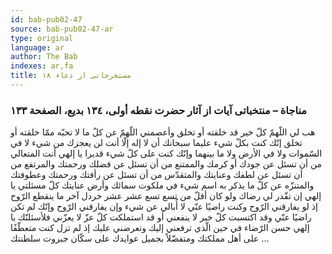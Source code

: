 ```yaml
---
id: bab-pub02-47
source: bab-pub02-47-ar
type: original
language: ar
author: The Bab
indexes: ar,fa
title: مستخرجاتى از دعاء ۱۸
---
```

### مناجاة – منتخباتى آيات از آثار حضرت نقطه أولى، ۱۳٤ بديع، الصفحة ۱۳۳

هب لي اللّهمّ كلّ خير قد خلقته أو تخلق وأعصمني اللّهمّ عن كلّ ما لا تحبّه ممّا خلقته أو تخلق إنّك كنت بكلّ شيء عليما سبحانك أن لا إله إلّا أنت لن يعجزك من شيء لا في السّموات ولا في الأرض ولا ما بينهما وإنّك كنت على كلّ شيء قديرا يا إلهي أنت المتعالي من أن تسئل عن جودك أو كرمك والممتنع من أن تسئل عن فضلك ورحمتك والمرتفع من أن تسئل عن لطفك وعنايتك والمتقدّس من أن تسئل عن رأفتك ورحمتك وعطوفتك والمتنزّه عن كلّ ما يذكر به اسم شيء في ملكوت سمائك وأرض عنايتك كلّ مسئلتي يا إلهي إن تقّدر لي رضاك ولو كان أقلّ من تسع تسع عشر عشر خردل آخر ما ينقطع الرّوح إذ لو يفارقني الرّوح وكنت راضيًا عنّي لا أُبالي عن شيء وإن يفارقني الرّوح وإنّك لم تكن راضيًا عنّي وقد اكتسبت كلّ خير لا ينفعني أو قد استملكت كلّ عزّ لا يعزّني فلأسئلنّك يا إلهي حسن الرّضاء في حين الّذي ترفعني إليك وتعرضني عليك إذ لم تزل كنت متعطّفًا على أهل مملكتك ومتفضّلاً بجميل عوايدك على سكّان جبروت سلطنتك ...